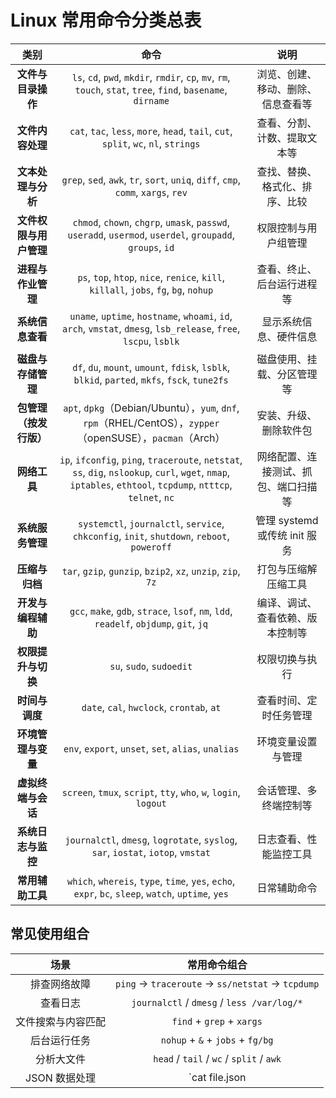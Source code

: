 # Linux 常用命令分类总表



|          类别          |                             命令                             |                 说明                 |
| :--------------------: | :----------------------------------------------------------: | :----------------------------------: |
|   **文件与目录操作**   | `ls`, `cd`, `pwd`, `mkdir`, `rmdir`, `cp`, `mv`, `rm`, `touch`, `stat`, `tree`, `find`, `basename`, `dirname` |  浏览、创建、移动、删除、信息查看等  |
|    **文件内容处理**    | `cat`, `tac`, `less`, `more`, `head`, `tail`, `cut`, `split`, `wc`, `nl`, `strings` |     查看、分割、计数、提取文本等     |
|   **文本处理与分析**   | `grep`, `sed`, `awk`, `tr`, `sort`, `uniq`, `diff`, `cmp`, `comm`, `xargs`, `rev` |    查找、替换、格式化、排序、比较    |
| **文件权限与用户管理** | `chmod`, `chown`, `chgrp`, `umask`, `passwd`, `useradd`, `usermod`, `userdel`, `groupadd`, `groups`, `id` |         权限控制与用户组管理         |
|   **进程与作业管理**   | `ps`, `top`, `htop`, `nice`, `renice`, `kill`, `killall`, `jobs`, `fg`, `bg`, `nohup` |      查看、终止、后台运行进程等      |
|    **系统信息查看**    | `uname`, `uptime`, `hostname`, `whoami`, `id`, `arch`, `vmstat`, `dmesg`, `lsb_release`, `free`, `lscpu`, `lsblk` |        显示系统信息、硬件信息        |
|   **磁盘与存储管理**   | `df`, `du`, `mount`, `umount`, `fdisk`, `lsblk`, `blkid`, `parted`, `mkfs`, `fsck`, `tune2fs` |      磁盘使用、挂载、分区管理等      |
| **包管理（按发行版）** | `apt`, `dpkg`（Debian/Ubuntu），`yum`, `dnf`, `rpm`（RHEL/CentOS），`zypper`（openSUSE），`pacman`（Arch） |        安装、升级、删除软件包        |
|      **网络工具**      | `ip`, `ifconfig`, `ping`, `traceroute`, `netstat`, `ss`, `dig`, `nslookup`, `curl`, `wget`, `nmap`, `iptables`, `ethtool`, `tcpdump`, `ntttcp`, `telnet`, `nc` | 网络配置、连接测试、抓包、端口扫描等 |
|    **系统服务管理**    | `systemctl`, `journalctl`, `service`, `chkconfig`, `init`, `shutdown`, `reboot`, `poweroff` |    管理 systemd 或传统 init 服务     |
|     **压缩与归档**     | `tar`, `gzip`, `gunzip`, `bzip2`, `xz`, `unzip`, `zip`, `7z` |         打包与压缩解压缩工具         |
|   **开发与编程辅助**   | `gcc`, `make`, `gdb`, `strace`, `lsof`, `nm`, `ldd`, `readelf`, `objdump`, `git`, `jq` |   编译、调试、查看依赖、版本控制等   |
|   **权限提升与切换**   |                   `su`, `sudo`, `sudoedit`                   |            权限切换与执行            |
|     **时间与调度**     |          `date`, `cal`, `hwclock`, `crontab`, `at`           |        查看时间、定时任务管理        |
|   **环境管理与变量**   |     `env`, `export`, `unset`, `set`, `alias`, `unalias`      |          环境变量设置与管理          |
|   **虚拟终端与会话**   | `screen`, `tmux`, `script`, `tty`, `who`, `w`, `login`, `logout` |        会话管理、多终端控制等        |
|   **系统日志与监控**   | `journalctl`, `dmesg`, `logrotate`, `syslog`, `sar`, `iostat`, `iotop`, `vmstat` |        日志查看、性能监控工具        |
|    **常用辅助工具**    | `which`, `whereis`, `type`, `time`, `yes`, `echo`, `expr`, `bc`, `sleep`, `watch`, `uptime`, `yes` |             日常辅助命令             |



## 常见使用组合

|        场景        |                   常用命令组合                   |
| :----------------: | :----------------------------------------------: |
|    排查网络故障    | `ping` → `traceroute` → `ss/netstat` → `tcpdump` |
|      查看日志      |    `journalctl` / `dmesg` / `less /var/log/*`    |
| 文件搜索与内容匹配 |            `find` + `grep` + `xargs`             |
|    后台运行任务    |         `nohup` + `&` + `jobs` + `fg/bg`         |
|     分析大文件     |     `head` / `tail` / `wc` / `split` / `awk`     |
|   JSON 数据处理    |                  `cat file.json                  |